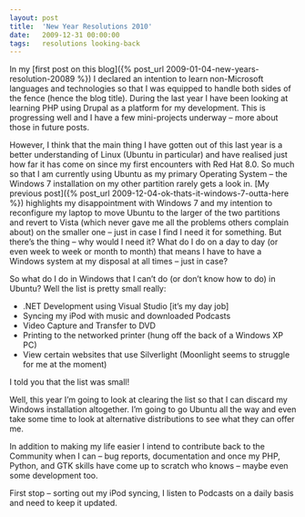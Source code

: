 ```yaml
---
layout: post
title:  'New Year Resolutions 2010'
date:   2009-12-31 00:00:00
tags:   resolutions looking-back
---
```

In my [first post on this blog]({% post_url 2009-01-04-new-years-resolution-20089 %}) I declared an intention to learn non-Microsoft languages and technologies so that I was equipped to handle both sides of the fence (hence the blog title). During the last year I have been looking at learning PHP using Drupal as a platform for my development. This is progressing well and I have a few mini-projects underway – more about those in future posts.
<!--more-->
However, I think that the main thing I have gotten out of this last year is a better understanding of Linux (Ubuntu in particular) and have realised just how far it has come on since my first encounters with Red Hat 8.0. So much so that I am currently using Ubuntu as my primary Operating System – the Windows 7 installation on my other partition rarely gets a look in. [My previous post]({% post_url 2009-12-04-ok-thats-it-windows-7-outta-here %}) highlights my disappointment with Windows 7 and my intention to reconfigure my laptop to move Ubuntu to the larger of the two partitions and revert to Vista (which never gave me all the problems others complain about) on the smaller one – just in case I find I need it for something. But there’s the thing – why would I need it? What do I do on a day to day (or even week to week or month to month) that means I have to have a Windows system at my disposal at all times – just in case?

So what do I do in Windows that I can’t do (or don’t know how to do) in Ubuntu? Well the list is pretty small really:

- .NET Development using Visual Studio [it’s my day job]
- Syncing my iPod with music and downloaded Podcasts
- Video Capture and Transfer to DVD
- Printing to the networked printer (hung off the back of a Windows XP PC)
- View certain websites that use Silverlight (Moonlight seems to struggle for me at the moment)

I told you that the list was small!

Well, this year I’m going to look at clearing the list so that I can discard my Windows installation altogether. I’m going to go Ubuntu all the way and even take some time to look at alternative distributions to see what they can offer me.

In addition to making my life easier I intend to contribute back to the Community when I can – bug reports, documentation and once my PHP, Python, and GTK skills have come up to scratch who knows – maybe even some development too.

First stop – sorting out my iPod syncing, I listen to Podcasts on a daily basis and need to keep it updated.